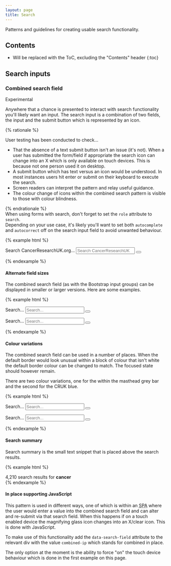 ```yaml
---
layout: page
title: Search
---
```


Patterns and guidelines for creating usable search functionality.

## Contents

* Will be replaced with the ToC, excluding the "Contents" header
{:toc}

## Search inputs

### Combined search field

<span class="label label-danger">Experimental</span>

Anywhere that a chance is presented to interact with search functionality you'll likely want an input. The search input is a combination of two fields, the input and the submit button which is represented by an icon.

{% rationale %}
<p>User testing has been conducted to check...</p>
<ul>
  <li>That the absence of a text submit button isn't an issue (it's not). When a user has submitted the form/field if appropriate the search icon can change into an X which is only available on touch devices. This is because not one person used it on desktop.</li>
  <li>A submit button which has text versus an icon would be understood. In most instances users hit enter or submit on their keyboard to execute the search.</li>
  <li>Screen readers can interpret the pattern and relay useful guidance.</li>
  <li>The colour change of icons within the combined search pattern is visible to those with colour blindness.</li>
</ul>
{% endrationale %}

<div class="alert alert-warning" role="alert">When using forms with search, don't forget to set the <code>role</code> attribute to <code>search</code>.</div>

<div class="alert alert-warning" role="alert">Depending on your use case, it's likely you'll want to set both <code>autocomplete</code> and <code>autocorrect</code> off on the search input field to avoid unwanted behaviour.</div>

{% example html %}
<div class="row">
  <div class="col-xs-6">
    <form role="search" action="#" id="search-field-combined-example">
      <div class="cr-input-group cr-search-input" data-search-field="combined-ip" data-force_touch_device="true">
        <label for="search-input" id="search-label">Search CancerResearchUK.org...</label>
        <input type="search" class="cr-input-group__input cr-search-input__input" id="search-input" placeholder="Search CancerResearchUK.org..." aria-describedby="search-label" autocomplete="off" autocorrect="off">
        <span class="cr-input-group__button cr-search-input__button">
          <button type="submit" class="btn" aria-label="Submit your search"><span class="cr-input-group__icon glyphicon glyphicon-search" aria-hidden="true"></span></button>
        </span>
      </div>
    </form>
  </div>
</div>
{% endexample %}

#### Alternate field sizes

The combined search field (as with the Bootstrap input groups) can be displayed in smaller or larger versions. Here are some examples.

{% example html %}
<div class="row">
  <div class="col-xs-12">
    <form role="search" action="#" id="search-field-combined-example-2">
      <div class="cr-input-group cr-input-group--lg cr-search-input">
        <label for="search-input-2" id="search-label-2">Search...</label>
        <input type="search" class="cr-input-group__input cr-search-input__input" id="search-input-2" placeholder="Search..." aria-describedby="search-label-2" autocomplete="off" autocorrect="off">
        <span class="cr-input-group__button cr-search-input__button">
          <button type="submit" class="btn" aria-label="Submit your search"><span class="cr-input-group__icon glyphicon glyphicon-search" aria-hidden="true"></span></button>
        </span>
      </div>
    </form>
  </div>
</div>

<div class="row">
  <div class="col-xs-4">
    <form role="search" action="#" id="search-field-combined-example-3">
      <div class="cr-input-group cr-input-group--sm cr-search-input">
        <label for="search-input-3" id="search-label-3">Search...</label>
        <input type="search" class="cr-input-group__input cr-search-input__input" id="search-input-3" placeholder="Search..." aria-describedby="search-label" autocomplete="off" autocorrect="off">
        <span class="cr-input-group__button cr-search-input__button">
          <button type="submit" class="btn" aria-label="Submit your search"><span class="cr-input-group__icon glyphicon glyphicon-search" aria-hidden="true"></span></button>
        </span>
      </div>
    </form>
  </div>
</div>
{% endexample %}


#### Colour variations

The combined search field can be used in a number of places. When the default border would look unusual within a block of colour that isn't white the default border colour can be changed to match. The focused state should however remain.

There are two colour variations, one for the within the masthead grey bar and the second for the CRUK blue.

{% example html %}
<div class="row">
  <div class="col-xs-6">
    <form role="search" action="#" id="search-field-combined-example-4">
      <div class="cr-input-group cr-search-input cr-input-group--primary">
        <label for="search-input-4" id="search-label-4">Search...</label>
        <input type="search" class="cr-input-group__input cr-search-input__input" id="search-input-4" placeholder="Search..." aria-describedby="search-label-2" autocomplete="off" autocorrect="off">
        <span class="cr-input-group__button cr-search-input__button">
          <button type="submit" class="btn" aria-label="Submit your search"><span class="cr-input-group__icon glyphicon glyphicon-search" aria-hidden="true"></span></button>
        </span>
      </div>
    </form>
  </div>
</div>

<div class="row">
  <div class="col-xs-4">
    <form role="search" action="#" id="search-field-combined-example-5">
      <div class="cr-input-group cr-input-group--sm cr-search-input cr-input-group--masthead">
        <label for="search-input-5" id="search-label-5">Search...</label>
        <input type="search" class="cr-input-group__input cr-search-input__input" id="search-input-5" placeholder="Search..." aria-describedby="search-label" autocomplete="off" autocorrect="off">
        <span class="cr-input-group__button cr-search-input__button">
          <button type="submit" class="btn" aria-label="Submit your search"><span class="cr-input-group__icon glyphicon glyphicon-search" aria-hidden="true"></span></button>
        </span>
      </div>
    </form>
  </div>
</div>
{% endexample %}

#### Search summary

Search summary is the small text snippet that is placed above the search results.

{% example html %}
<div class="cr-search-summary">
  <div class="cr-search-summary__info">
    4,210 search results for <strong>cancer</strong>
  </div>
</div>
{% endexample %}

#### In place supporting JavaScript

This pattern is used in different ways, one of which is within an <abbr title="Single Page Application">SPA</abbr> where the user would enter a value into the combined search field and can alter and re-submit via that search field. When this happens if on a touch enabled device the magnifying glass icon changes into an X/clear icon. This is done with JavaScript.

To make use of this functionality add the <code>data-search-field</code> attribute to the relevant div with the value <code>combined-ip</code> which stands for combined in place.

<code><div class="cr-input-group cr-search-input" data-search-field="combined-ip"></code>

The only option at the moment is the ability to force "on" the touch device behaviour which is done in the first example on this page.

